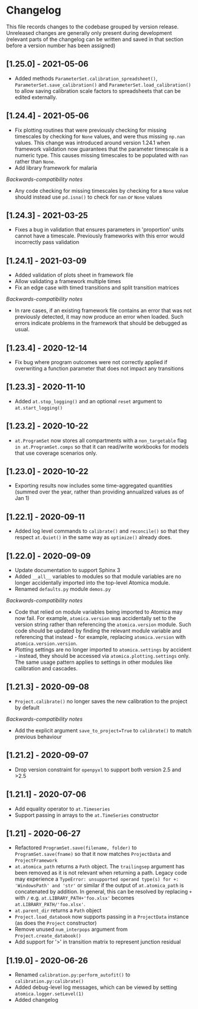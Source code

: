 # Changelog

This file records changes to the codebase grouped by version release. Unreleased changes are generally only present during development (relevant parts of the changelog can be written and saved in that section before a version number has been assigned)

## [1.25.0] - 2021-05-06

- Added methods `ParameterSet.calibration_spreadsheet()`, `ParameterSet.save_calibration()` and `ParameterSet.load_calibration()` to allow saving calibration scale factors to spreadsheets that can be edited externally.

## [1.24.4] - 2021-05-06

- Fix plotting routines that were previously checking for missing timescales by checking for `None` values, and were thus missing `np.nan` values. This change was introduced around version 1.24.1 when framework validation now guarantees that the parameter timescale is a numeric type. This causes missing timescales to be populated with `nan` rather than `None`.
- Add library framework for malaria 

*Backwards-compatibility notes*

- Any code checking for missing timescales by checking for a `None` value should instead use `pd.isna()` to check for `nan` _or_ `None` values 

## [1.24.3] - 2021-03-25

- Fixes a bug in validation that ensures parameters in 'proportion' units cannot have a timescale. Previously frameworks with this error would incorrectly pass validation

## [1.24.1] - 2021-03-09

- Added validation of plots sheet in framework file
- Allow validating a framework multiple times
- Fix an edge case with timed transitions and split transition matrices

*Backwards-compatibility notes*

- In rare cases, if an existing framework file contains an error that was not previously detected, it may now produce an error when loaded. Such errors indicate problems in the framework that should be debugged as usual. 

## [1.23.4] - 2020-12-14

- Fix bug where program outcomes were not correctly applied if overwriting a function parameter that does not impact any transitions

## [1.23.3] - 2020-11-10

- Added `at.stop_logging()` and an optional `reset` argument to `at.start_logging()`

## [1.23.2] - 2020-10-22

- `at.ProgramSet` now stores all compartments with a `non_targetable` flag `in at.ProgramSet.comps` so that it can read/write workbooks for models that use coverage scenarios only. 

## [1.23.0] - 2020-10-22

- Exporting results now includes some time-aggregated quantities (summed over the year, rather than providing annualized values as of Jan 1) 

## [1.22.1] - 2020-09-11

- Added log level commands to `calibrate()` and `reconcile()` so that they respect `at.Quiet()` in the same way as `optimize()` already does.

## [1.22.0] - 2020-09-09

- Update documentation to support Sphinx 3
- Added `__all__` variables to modules so that module variables are no longer accidentally imported into the top-level Atomica module. 
- Renamed `defaults.py` module `demos.py`

*Backwards-compatibility notes*

- Code that relied on module variables being imported to Atomica may now fail. For example, `atomica.version` was accidentally set to the version string rather than referencing the `atomica.version` module. Such code should be updated by finding the relevant module variable and referencing that instead - for example, replacing `atomica.version` with `atomica.version.version`.
- Plotting settings are no longer imported to `atomica.settings` by accident - instead, they should be accessed via `atomica.plotting.settings` only. The same usage pattern applies to settings in other modules like calibration and cascades. 

## [1.21.3] - 2020-09-08

- `Project.calibrate()` no longer saves the new calibration to the project by default

*Backwards-compatibility notes*

- Add the explicit argument `save_to_project=True` to `calibrate()` to match previous behaviour

## [1.21.2] - 2020-09-07

- Drop version constraint for `openpyxl` to support both version 2.5 and >2.5

## [1.21.1] - 2020-07-06

- Add equality operator to `at.Timeseries`
- Support passing in arrays to the `at.TimeSeries` constructor

## [1.21] - 2020-06-27

- Refactored `ProgramSet.save(filename, folder)` to `ProgramSet.save(fname)` so that it now matches `ProjectData` and `ProjectFramework`
- `at.atomica_path` returns a `Path` object. The `trailingsep` argument has been removed as it is not relevant when returning a path. Legacy code may experience a `TypeError: unsupported operand type(s) for +: 'WindowsPath' and 'str'` or similar if the output of `at.atomica_path` is concatenated by addition. In general, this can be resolved by replacing `+` with `/` e.g.
`at.LIBRARY_PATH+'foo.xlsx'` becomes `at.LIBRARY_PATH/'foo.xlsx'`. 
- `at.parent_dir` returns a `Path` object
- `Project.load_databook` now supports passing in a `ProjectData` instance (as does the `Project` constructor) 
- Remove unused `num_interpops` argument from `Project.create_databook()`
- Add support for '>' in transition matrix to represent junction residual

## [1.19.0] - 2020-06-26

- Renamed `calibration.py:perform_autofit()` to `calibration.py:calibrate()`
- Added debug-level log messages, which can be viewed by setting `atomica.logger.setLevel(1)`
- Added changelog